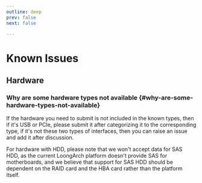 ```yaml
---
outline: deep
prev: false
next: false

---
```

# Known Issues

## Hardware

### Why are some hardware types not available {#why-are-some-hardware-types-not-available}

If the hardware you need to submit is not included in the known types, then if it's USB or PCIe, please submit it after categorizing it to the corresponding type, if it's not these two types of interfaces, then you can raise an issue and add it after discussion.

For hardware with HDD, please note that we won't accept data for SAS HDD, as the current LoongArch platform doesn't provide SAS for motherboards, and we believe that support for SAS HDD should be dependent on the RAID card and the HBA card rather than the platform itself.
